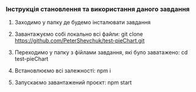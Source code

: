 ### Інструкція становлення та використання даного завдання

1. Заходимо у папку де будемо інсталювати завдання

2. Завантажуємо собі локально всі файли: 
  git clone https://github.com/PeterShevchuk/test-pieChart.git

3. Переходимо у папку з фійлами завдання, які було заватажено: 
  cd test-pieChart

4. Встановлюємо всі залежності: 
  npm i

5. Запускаємо завантажений проєкт: 
  npm start
